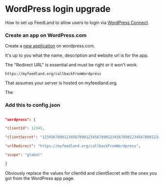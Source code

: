 # WordPress login upgrade

How to set up FeedLand to allow users to login via <a href="https://developer.wordpress.com/docs/wpcc/">WordPress Connect</a>. 

### Create an app on WordPress.com

Create a <a href="https://developer.wordpress.com/apps/">new application</a> on wordpress.com. 

It's up to you what the name, description and website url is for the app. 

The "Redirect URL" is essential and must be right or it won't work.

`https://myfeedland.org/callbackFromWordpress`

That assumes your server is hosted on myfeedland.org.

The 

### Add this to config.json

```JSON

"wordpress": {

"clientId": 12345,

"clientSecret": "1234567890123456789012345678901234567890123456789012345678901234",

"urlRedirect": "https://myfeedland.org/callbackFromWordpress",

"scope": "global"

}

```

Obviously replace the values for clientId and clientSecret with the ones you got from the WordPress app page.


